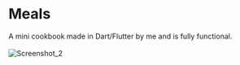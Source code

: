 # Meals
A mini cookbook made in Dart/Flutter by me and is fully functional.
<br>
<br>
![Screenshot_2](https://github.com/DarkSaibot/Meals/assets/86971123/9741242a-d7c5-4cc6-af94-1039aee047f8)

